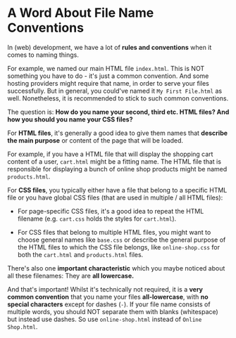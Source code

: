 # A Word About File Name Conventions

In (web) development, we have a lot of **rules and conventions** when it comes to naming things.

For example, we named our main HTML file ```index.html```. This is NOT something you have to do - it's just a common convention. And some hosting providers might require that name, in order to serve your files successfully. But in general, you could've named it ```My First File.html``` as well. Nonetheless, it is recommended to stick to such common conventions.

The question is: **How do you name your second, third etc. HTML files? And how you should you name your CSS files?**

For **HTML files**, it's generally a good idea to give them names that **describe the main purpose** or content of the page that will be loaded.

For example, if you have a HTML file that will display the shopping cart content of a user, ```cart.html``` might be a fitting name. The HTML file that is responsible for displaying a bunch of online shop products might be named ```products.html```.

For **CSS files**, you typically either have a file that belong to a specific HTML file or you have global CSS files (that are used in multiple / all HTML files):

  - For page-specific CSS files, it's a good idea to repeat the HTML filename (e.g. ```cart.css``` holds the styles for ```cart.html```).

  - For CSS files that belong to multiple HTML files, you might want to choose general names like ```base.css``` or describe the general purpose of the HTML files to which the CSS file belongs, like ```online-shop.css``` for both the ```cart.html``` and ```products.html``` files.

There's also one **important characteristic** which you maybe noticed about all these filenames: They are **all lowercase.**

And that's important! Whilst it's technically not required, it is a **very common convention** that you name your files **all-lowercase**, with **no special characters** except for dashes (```-```). If your file name consists of multiple words, you should NOT separate them with blanks (whitespace) but instead use dashes. So use ```online-shop.html``` instead of ```Online Shop.html```.